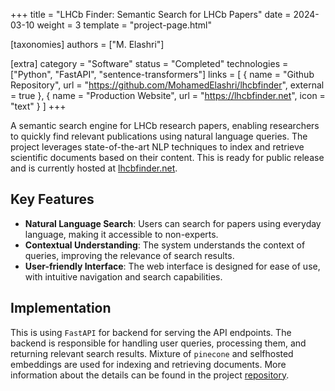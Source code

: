 +++
title = "LHCb Finder: Semantic Search for LHCb Papers"
date = 2024-03-10
weight = 3
template = "project-page.html"

[taxonomies]
authors = ["M. Elashri"]

[extra]
category = "Software"
status = "Completed"
technologies = ["Python", "FastAPI", "sentence-transformers"]
links = [
    { name = "Github Repository", url = "https://github.com/MohamedElashri/lhcbfinder", external = true },
    { name = "Production Website", url = "https://lhcbfinder.net", icon = "text" }
]
+++

A semantic search engine for LHCb research papers, enabling researchers to quickly find relevant publications using natural language queries. The project leverages state-of-the-art NLP techniques to index and retrieve scientific documents based on their content. This is ready for public release and is currently hosted at [lhcbfinder.net](https://lhcbfinder.net).


## Key Features

- **Natural Language Search**: Users can search for papers using everyday language, making it accessible to non-experts.
- **Contextual Understanding**: The system understands the context of queries, improving the relevance of search results.
- **User-friendly Interface**: The web interface is designed for ease of use, with intuitive navigation and search capabilities.

## Implementation 

This is using `FastAPI` for backend for serving the API endpoints. The backend is responsible for handling user queries, processing them, and returning relevant search results. Mixture of `pinecone` and selfhosted embeddings are used for indexing and retrieving documents. More information about the details can be found
in the project [repository](https://github.com/MohamedElashri/lhcbfinder).


